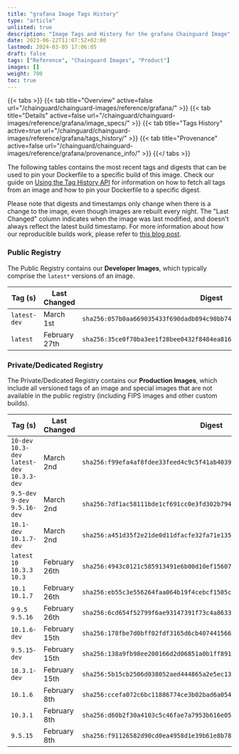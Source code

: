 ```yaml
---
title: "grafana Image Tags History"
type: "article"
unlisted: true
description: "Image Tags and History for the grafana Chainguard Image"
date: 2023-06-22T11:07:52+02:00
lastmod: 2024-03-05 17:06:05
draft: false
tags: ["Reference", "Chainguard Images", "Product"]
images: []
weight: 700
toc: true
---
```


{{< tabs >}}
{{< tab title="Overview" active=false url="/chainguard/chainguard-images/reference/grafana/" >}}
{{< tab title="Details" active=false url="/chainguard/chainguard-images/reference/grafana/image_specs/" >}}
{{< tab title="Tags History" active=true url="/chainguard/chainguard-images/reference/grafana/tags_history/" >}}
{{< tab title="Provenance" active=false url="/chainguard/chainguard-images/reference/grafana/provenance_info/" >}}
{{</ tabs >}}

The following tables contains the most recent tags and digests that can be used to pin your Dockerfile to a specific build of this image. Check our guide on [Using the Tag History API](/chainguard/chainguard-images/using-the-tag-history-api/) for information on how to fetch all tags from an image and how to pin your Dockerfile to a specific digest.

Please note that digests and timestamps only change when there is a change to the image, even though images are rebuilt every night. The "Last Changed" column indicates when the image was last modified, and doesn't always reflect the latest build timestamp. For more information about how our reproducible builds work, please refer to [this blog post](https://www.chainguard.dev/unchained/reproducing-chainguards-reproducible-image-builds).

### Public Registry
The Public Registry contains our **Developer Images**, which typically comprise the `latest*` versions of an image.

| Tag (s)       | Last Changed  | Digest                                                                    |
|---------------|---------------|---------------------------------------------------------------------------|
|  `latest-dev` | March 1st     | `sha256:057b0aa669035433f690dadb894c90bb74108e283dc751930790fa16d2e8189a` |
|  `latest`     | February 27th | `sha256:35ce0f70ba3ee1f28bee0432f8484ea816e2ca05c14119c749d5101ec400b7b7` |


### Private/Dedicated Registry
The Private/Dedicated Registry contains our **Production Images**, which include all versioned tags of an image and special images that are not available in the public registry (including FIPS images and other custom builds).

| Tag (s)                                        | Last Changed  | Digest                                                                    |
|------------------------------------------------|---------------|---------------------------------------------------------------------------|
|  `10-dev` `10.3-dev` `latest-dev` `10.3.3-dev` | March 2nd     | `sha256:f99efa4af8fdee33feed4c9c5f41ab40394cf400dd9caa7e2df4b7fa63519243` |
|  `9.5-dev` `9-dev` `9.5.16-dev`                | March 2nd     | `sha256:7df1ac58111bde1cf691cc0e3fd302b7940d02556db886e5ce300dc9ccf0a0bd` |
|  `10.1-dev` `10.1.7-dev`                       | March 2nd     | `sha256:a451d35f2e21de0d11dfacfe32fa71e135ccc449e06f260c3d2ffcb39666fb03` |
|  `latest` `10` `10.3.3` `10.3`                 | February 26th | `sha256:4943c0121c585913491e6b00d10ef15607c6a6e9ce87658180c2ea83af240be9` |
|  `10.1` `10.1.7`                               | February 26th | `sha256:eb55c3e556264faa064b19f4cebcf1505c5a07a05ec0a4f5c58dd91f2a50bf9b` |
|  `9` `9.5` `9.5.16`                            | February 26th | `sha256:6cd654f52799f6ae93147391f73c4a863321e814c4295959a75c43b13ca9dc57` |
|  `10.1.6-dev`                                  | February 15th | `sha256:178fbe7d0bff02fdf3165d6cb407441566c9bdc195dac86db39cfb94017e4168` |
|  `9.5.15-dev`                                  | February 15th | `sha256:138a9fb98ee200166d2d06851a0b1ff891238bdb91ef9296435733e7799aeb23` |
|  `10.3.1-dev`                                  | February 15th | `sha256:5b15cb2506d038052aed444865a2e5ec137bbb079d54c6b67a9a50c6b6ca85a1` |
|  `10.1.6`                                      | February 8th  | `sha256:ccefa072c6bc11886774ce3b02bad6a0542a908233ccebc7cd2c4c7317bada9f` |
|  `10.3.1`                                      | February 8th  | `sha256:d60b2f30a4103c5c46fae7a7953b616e05b6bd0d4c6263de08999790f2c585e2` |
|  `9.5.15`                                      | February 8th  | `sha256:f91126582d90cd0ea4958d1e39b61e8b788925580f1727ec6cc7b4e4b842f04e` |

